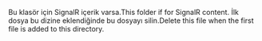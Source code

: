 <span data-ttu-id="b657a-101">Bu klasör için SignalR içerik varsa.</span><span class="sxs-lookup"><span data-stu-id="b657a-101">This folder if for SignalR content.</span></span> <span data-ttu-id="b657a-102">İlk dosya bu dizine eklendiğinde bu dosyayı silin.</span><span class="sxs-lookup"><span data-stu-id="b657a-102">Delete this file when the first file is added to this directory.</span></span>